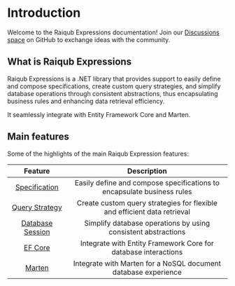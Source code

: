 # Introduction

Welcome to the Raiqub Expressions documentation! Join our [Discussions space](https://github.com/skarllot/Expressions/discussions) on GitHub to exchange ideas with the community.

## What is Raiqub Expressions

Raiqub Expressions is a .NET library that provides support to easily define and compose specifications, create custom query strategies, and simplify database operations through consistent abstractions, thus encapsulating business rules and enhancing data retrieval efficiency.

It seamlessly integrate with Entity Framework Core and Marten.

## Main features

Some of the highlights of the main Raiqub Expression features:

| Feature | Description |
|:-------:|:-----------:|
| [Specification](/specification/) | Easily define and compose specifications to encapsulate business rules |
| [Query Strategy](/query-strategy/) | Create custom query strategies for flexible and efficient data retrieval |
| [Database Session](/database-session/) | Simplify database operations by using consistent abstractions |
| [EF Core](/ef-core/) | Integrate with Entity Framework Core for database interactions |
| [Marten](/marten/) | Integrate with Marten for a NoSQL document database experience |